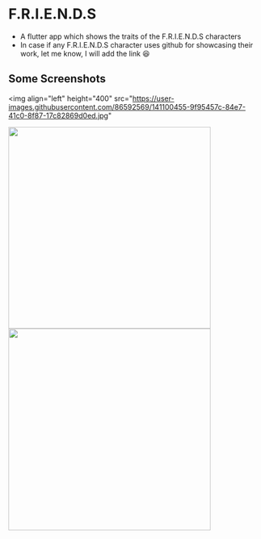 # F.R.I.E.N.D.S

- A flutter app which shows the traits of the F.R.I.E.N.D.S characters
- In case if any F.R.I.E.N.D.S character uses github for showcasing their work, let me know, I will add the link :laughing:


## Some Screenshots
<img align="left" height="400" src="https://user-images.githubusercontent.com/86592569/141100455-9f95457c-84e7-41c0-8f87-17c82869d0ed.jpg"

<img align="left" height="400" src="https://user-images.githubusercontent.com/86592569/141100471-2fd3b123-adef-46ab-96fe-6c24f0e6efdf.jpg">

<img align="left" height="400" src="https://user-images.githubusercontent.com/86592569/141100518-793f043c-141f-4e51-b8bc-73881d1a2862.jpg">
